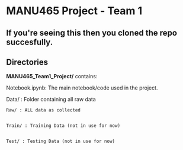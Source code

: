 # MANU465 Project - Team 1





## If you're seeing this then you cloned the repo succesfully.


## Directories

**MANU465_Team1_Project/** contains:

Notebook.ipynb: The main notebook/code used in the project.

Data/ : Folder containing all raw data


    Raw/ : ALL data as collected
    
    
    Train/ : Training Data (not in use for now)
    
    
    Test/ : Testing Data (not in use for now)



